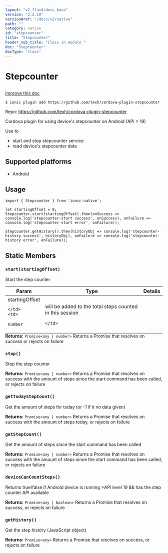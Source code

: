 ```yaml
---
layout: "v2_fluid/docs_base"
version: "2.2.10"
versionHref: "/docs/v2/native"
path: ""
category: native
id: "stepcounter"
title: "Stepcounter"
header_sub_title: "Class in module "
doc: "Stepcounter"
docType: "class"
---
```








<h1 class="api-title">
  
  Stepcounter
  

  

  

</h1>

<a class="improve-v2-docs" href="http://github.com/driftyco/ionic-native/edit/master/src/plugins/stepcounter.ts#L0">
  Improve this doc
</a>



<!-- decorators -->


<pre><code>$ ionic plugin add https://github.com/texh/cordova-plugin-stepcounter</code></pre>
<p>Repo:
  <a href="https://github.com/texh/cordova-plugin-stepcounter">
    https://github.com/texh/cordova-plugin-stepcounter
  </a>
</p>

<!-- description -->

<p>Cordova plugin for using device&#39;s stepcounter on Android (API &gt; 19)</p>
<p>Use to</p>
<ul>
<li>start and stop stepcounter service</li>
<li>read device&#39;s stepcounter data</li>
</ul>


<!-- @platforms tag -->
<h2>Supported platforms</h2>

<ul>
  <li>Android</li>
</ul>

<!-- @platforms tag end -->


<!-- @usage tag -->

<h2>Usage</h2>

<pre><code>import { Stepcounter } from &#39;ionic-native&#39;;

let startingOffset = 0;
Stepcounter.start(startingOffset).then(onSuccess =&gt; console.log(&#39;stepcounter-start success&#39;, onSuccess), onFailure =&gt; console.log(&#39;stepcounter-start error&#39;, onFailure));

Stepcounter.getHistory().then(historyObj =&gt; console.log(&#39;stepcounter-history success&#39;, historyObj), onFailure =&gt; console.log(&#39;stepcounter-history error&#39;, onFailure));
</code></pre>




<!-- @property tags -->


<h2>Static Members</h2>

<div id="start"></div>
<h3><code>start(startingOffset)</code>
  
</h3>


Start the step counter



<table class="table param-table" style="margin:0;">
  <thead>
  <tr>
    <th>Param</th>
    <th>Type</th>
    <th>Details</th>
  </tr>
  </thead>
  <tbody>
  
  <tr>
    <td>
      startingOffset
      
      
    </td>
    <td>
      
<code>number</code>
    </td>
    <td>
      <p>will be added to the total steps counted in this session</p>

      
    </td>
  </tr>
  
  </tbody>
</table>





<div class="return-value" markdown="1">
  <i class="icon ion-arrow-return-left"></i>
  <b>Returns:</b> 
<code>Promise&lt;any | number&gt;</code> Returns a Promise that resolves on success or rejects on failure
</div>



<div id="stop"></div>
<h3><code>stop()</code>
  
</h3>


Stop the step counter






<div class="return-value" markdown="1">
  <i class="icon ion-arrow-return-left"></i>
  <b>Returns:</b> 
<code>Promise&lt;any | number&gt;</code> Returns a Promise that resolves on success with the amount of steps since the start command has been called, or rejects on failure
</div>



<div id="getTodayStepCount"></div>
<h3><code>getTodayStepCount()</code>
  
</h3>


Get the amount of steps for today (or -1 if it no data given)






<div class="return-value" markdown="1">
  <i class="icon ion-arrow-return-left"></i>
  <b>Returns:</b> 
<code>Promise&lt;any | number&gt;</code> Returns a Promise that resolves on success with the amount of steps today, or rejects on failure
</div>



<div id="getStepCount"></div>
<h3><code>getStepCount()</code>
  
</h3>


Get the amount of steps since the start command has been called






<div class="return-value" markdown="1">
  <i class="icon ion-arrow-return-left"></i>
  <b>Returns:</b> 
<code>Promise&lt;any | number&gt;</code> Returns a Promise that resolves on success with the amount of steps since the start command has been called, or rejects on failure
</div>



<div id="deviceCanCountSteps"></div>
<h3><code>deviceCanCountSteps()</code>
  
</h3>


Returns true/false if Android device is running >API level 19 && has the step counter API available






<div class="return-value" markdown="1">
  <i class="icon ion-arrow-return-left"></i>
  <b>Returns:</b> 
<code>Promise&lt;any | boolean&gt;</code> Returns a Promise that resolves on success, or rejects on failure
</div>



<div id="getHistory"></div>
<h3><code>getHistory()</code>
  
</h3>


Get the step history (JavaScript object)






<div class="return-value" markdown="1">
  <i class="icon ion-arrow-return-left"></i>
  <b>Returns:</b> 
<code>Promise&lt;any&gt;</code> Returns a Promise that resolves on success, or rejects on failure
</div>




<!-- methods on the class -->



<!-- other classes -->

<!-- end other classes -->

<!-- interfaces -->

<!-- end interfaces -->

<!-- related link --><!-- end content block -->


<!-- end body block -->

